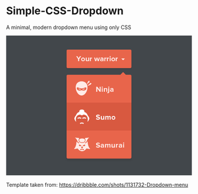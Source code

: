 # Simple-CSS-Dropdown
A minimal, modern dropdown menu using only CSS

<img src="https://github.com/lalaman/Simple-CSS-Dropdown/blob/master/template.png" width="550px" height="auto" />

Template taken from: https://dribbble.com/shots/1131732-Dropdown-menu
